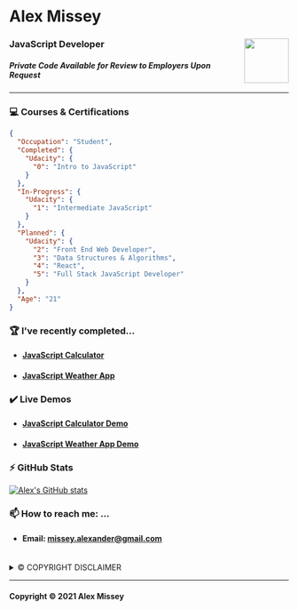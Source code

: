 # Alex Missey 
### **JavaScript Developer** <img src="https://i.ibb.co/pjtzq2S/udacity-logo-modified-2.png" width="80" align="right"/><p> 
<!-- Use this for line (2) above for JS logo instead of Udacity
### **JavaScript Developer** <img src="https://i.ibb.co/LPvydHw/png-transparent-yellow-circle-number-javascript-text-area-symbol-sign-removebg-preview.png" width="158" align="right"/><p> 
-->

##### _**Private Code Available for Review to Employers Upon Request**_
---

### :computer: Courses & Certifications
```json
{
  "Occupation": "Student",
  "Completed": {
    "Udacity": {
      "0": "Intro to JavaScript"
    }
  },
  "In-Progress": {
    "Udacity": {
      "1": "Intermediate JavaScript"
    }
  },
  "Planned": {
    "Udacity": {
      "2": "Front End Web Developer",
      "3": "Data Structures & Algorithms",
      "4": "React",
      "5": "Full Stack JavaScript Developer"
    }
  },
  "Age": "21"
}
```

### 🏆 I've recently completed...
- #### [JavaScript Calculator](https://github.com/alex-missey/calculator-with-js)
- #### [JavaScript Weather App](https://github.com/alex-missey/Weather-App-Js-API)

### ✔️ Live Demos
- #### [JavaScript Calculator Demo](https://alex-missey.github.io/calculator-with-js/)
- #### [JavaScript Weather App Demo](https://github.com/alex-missey/Weather-App-Js-API)


### ⚡ GitHub Stats
  
[![Alex's GitHub stats](https://github-readme-stats-two-hazel-73.vercel.app/api?username=alex-missey&count_private=true&rank_icon=github&hide=issues,contribs&show_icons=true&theme=tokyonight)](https://github.com/anuraghazra/github-readme-stats)


### 📫 How to reach me: ...
- #### Email: missey.alexander@gmail.com

<br>

<details>
<summary>©️ COPYRIGHT DISCLAIMER</summary>
  
Unless otherwise stated in the LICENCE of one of my individual repositories, all code featured on my profile is NOT LICENCED. This means that absolutely NO UNAUTHORIZED USE OR DISTRIBUTION IS PERMITTED. I am the sole owner of any and all code featured on my Github profile. Any violators will be prosecuted.

</details>

--- 
#### Copyright ©️ 2021 Alex Missey


<!--
**alex-missey/alex-missey** is a ✨ _special_ ✨ repository because its `README.md` (this file) appears on your GitHub profile.

Here are some ideas to get you started:

- 🔭 I’m currently working on ...
- 🌱 I’m currently learning ...
- 👯 I’m looking to collaborate on ...
- 🤔 I’m looking for help with ...
- 💬 Ask me about ...
- 📫 How to reach me: ...
- 😄 Pronouns: ...
- ⚡ Fun fact: ...
-->
